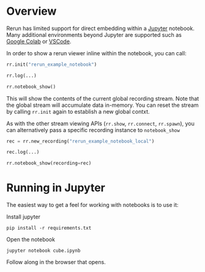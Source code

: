 # Overview

Rerun has limited support for direct embedding within a [Jupyter](https://jupyter.org/) notebook.
Many additional environments beyond Jupyter are supported such as [Google Colab](https://colab.research.google.com/)
or [VSCode](https://code.visualstudio.com/blogs/2021/08/05/notebooks).

In order to show a rerun viewer inline within the notebook, you can call:

```python
rr.init("rerun_example_notebook")

rr.log(...)

rr.notebook_show()
```

This will show the contents of the current global recording stream. Note that the global stream will accumulate
data in-memory. You can reset the stream by calling `rr.init` again to establish a new global contxt.

As with the other stream viewing APIs (`rr.show`, `rr.connect`, `rr.spawn`), you can alternatively pass
a specific recording instance to `notebook_show`

```python
rec = rr.new_recording("rerun_example_notebook_local")

rec.log(...)

rr.notebook_show(recording=rec)
```

# Running in Jupyter

The easiest way to get a feel for working with notebooks is to use it:

Install jupyter

```
pip install -r requirements.txt
```

Open the notebook

```
jupyter notebook cube.ipynb
```

Follow along in the browser that opens.
